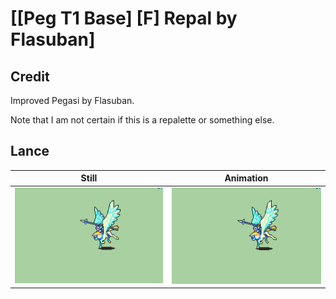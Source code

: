 # [\[Peg T1 Base\] \[F\] Repal by Flasuban]

## Credit

Improved Pegasi by Flasuban.

Note that I am not certain if this is a repalette or something else.
	
## Lance

| Still | Animation |
| :---: | :-------: |
| ![Lance still](./Lance_000.png) | ![Lance animation](./Lance.gif) |
